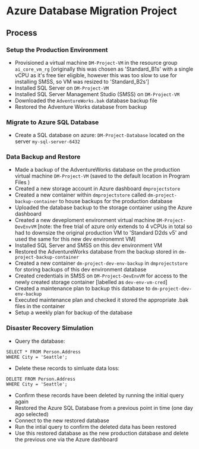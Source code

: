 # Azure Database Migration Project


## Process

### Setup the Production Environment
 - Provisioned a virtual machine `DM-Project-VM` in the resource group `ai_core_vm_rg` [originally this was chosen as 'Standard_B1s' with a single vCPU as it's free tier eligible, however this was too slow to use for installing SMSS, so VM was resized to 'Standard_B2s']
 - Installed SQL Server on `DM-Project-VM`
 - Installed SQL Server Management Studio (SMSS) on `DM-Project-VM`
 - Downloaded the `AdventureWorks.bak` database backup file
 - Restored the Adventure Works database from backup

### Migrate to Azure SQL Database
 - Create a SQL database on azure: `DM-Project-Database` located on the server `my-sql-server-6432`

### Data Backup and Restore
 - Made a backup of the AdventureWorks database on the production virtual machine `DM-Project-VM` (saved to the default location in Program Files )
 - Created a new storage account in Azure dashboard `dmprojectstore`
 - Created a new container within `dmprojectstore` called `dm-project-backup-container` to house backups for the production database
 - Uploaded the database backup to the storage container using the Azure dashboard
 - Created a new deveploment environment virtual machine `DM-Project-DevEnvVM` [note: the free trial of azure only extends to 4 vCPUs in total so had to downsize the original production VM to 'Standard D2ds v5' and used the same for this new dev environemnt VM]
 - Installed SQL Server and SMSS on this dev environment VM
 - Restored the AdventureWorks database from the backup stored in `dm-project-backup-container`
 - Created a new container `dm-project-dev-env-backup` in `dmprojectstore` for storing backups of this dev environment database
 - Created credentials in SMSS on `DM-Project-DevEnvVM` for access to the newly created storage container [labelled as `dev-env-vm-cred`]
 - Created a maintenance plan to backup this database to `dm-project-dev-env-backup`
 - Executed maintenance plan and checked it stored the appropriate .bak files in the container
 - Setup a weekly plan for backup of the database

### Disaster Recovery Simulation
 - Query the database:
```
SELECT * FROM Person.Address
WHERE City = 'Seattle';
```
- Delete these records to simluate data loss:
```
DELETE FROM Person.Address
WHERE City = 'Seattle';
```
- Confirm these records have been deleted by running the initial query again
- Restored the Azure SQL Database from a previous point in time (one day ago selected)
- Connect to the new restored database
- Run the intial query to confirm the deleted data has been restored
- Use this restored database as the new production database and delete the previous one via the Azure dashboard
